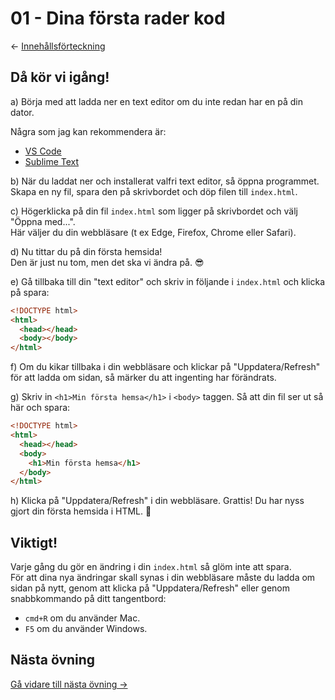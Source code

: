 # 01 - Dina första rader kod

&larr; [Innehållsförteckning](README.md)

## Då kör vi igång!

a) Börja med att ladda ner en text editor om du inte redan har en på din dator.

Några som jag kan rekommendera är:

- [VS Code](https://code.visualstudio.com)
- [Sublime Text](https://www.sublimetext.com)

b) När du laddat ner och installerat valfri text editor, så öppna programmet.  
Skapa en ny fil, spara den på skrivbordet och döp filen till `index.html`.

c) Högerklicka på din fil `index.html` som ligger på skrivbordet och välj "Öppna med...".  
Här väljer du din webbläsare (t ex Edge, Firefox, Chrome eller Safari).

d) Nu tittar du på din första hemsida!  
Den är just nu tom, men det ska vi ändra på. 😎

e) Gå tillbaka till din "text editor" och skriv in följande i `index.html` och klicka på spara:

```html
<!DOCTYPE html>
<html>
  <head></head>
  <body></body>
</html>
```

f) Om du kikar tillbaka i din webbläsare och klickar på "Uppdatera/Refresh" för att ladda om sidan, så märker du att ingenting har förändrats.

g) Skriv in `<h1>Min första hemsa</h1>` i `<body>` taggen. Så att din fil ser ut så här och spara:

```html
<!DOCTYPE html>
<html>
  <head></head>
  <body>
    <h1>Min första hemsa</h1>
  </body>
</html>
```

h) Klicka på "Uppdatera/Refresh" i din webbläsare. Grattis! Du har nyss gjort din första hemsida i HTML. 🎉

## Viktigt!

Varje gång du gör en ändring i din `index.html` så glöm inte att spara.  
För att dina nya ändringar skall synas i din webbläsare måste du ladda om sidan på nytt, genom att klicka på "Uppdatera/Refresh" eller genom snabbkommando på ditt tangentbord:

- `cmd+R` om du använder Mac.
- `F5` om du använder Windows.

## Nästa övning

[Gå vidare till nästa övning &rarr;](02.md)
